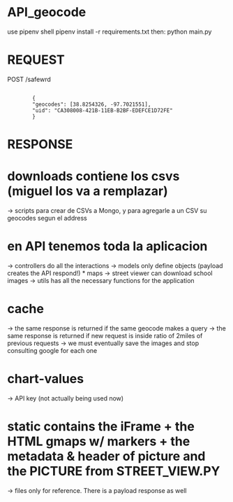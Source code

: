 # API_geocode
use pipenv shell
pipenv install -r requirements.txt
then: python main.py

# REQUEST
POST /safewrd
``` 

        {
        "geocodes": [38.8254326, -97.7021551],
        "uid": "CA308008-421B-11EB-B2BF-EDEFCE1D72FE"
        }
``` 


# RESPONSE


# downloads contiene los csvs (miguel los va a remplazar)
-> scripts para crear de CSVs a Mongo, y para agregarle a un CSV su geocodes segun el address

# en API tenemos toda la aplicacion
-> controllers do all the interactions
-> models only define objects (payload creates the API respond!) * maps 
-> street viewer can download school images
-> utils has all the necessary functions for the application
# cache 
-> the same response is returned if the same geocode makes a query
-> the same response is returned if new request is inside ratio of 2miles of previous requests
-> we must eventually save the images and stop consulting google for each one

# chart-values 
-> API key (not actually being used now)

# static contains the iFrame + the HTML gmaps w/ markers + the metadata & header of picture and the PICTURE from STREET_VIEW.PY
-> files only for reference. There is a payload response as well



